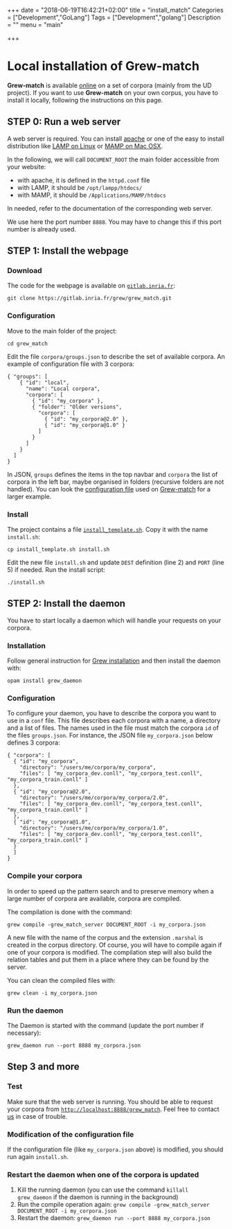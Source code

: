 +++
date = "2018-06-19T16:42:21+02:00"
title = "install_match"
Categories = ["Development","GoLang"]
Tags = ["Development","golang"]
Description = ""
menu = "main"

+++

# Local installation of Grew-match

**Grew-match** is available [online](http://match.grew.fr) on a set of corpora (mainly from the UD project).
If you want to use **Grew-match** on your own corpus, you have to install it locally, following the instructions on this page.

## STEP 0: Run a web server

A web server is required. You can install [apache](https://www.apache.org) or one of the easy to install distribution like [LAMP on Linux](https://en.wikipedia.org/wiki/LAMP_%28software_bundle%29) or [MAMP on Mac OSX](https://www.mamp.info).

In the following, we will call `DOCUMENT_ROOT` the main folder accessible from your website:

 * with apache, it is defined in the `httpd.conf` file
 * with LAMP, it should be `/opt/lampp/htdocs/`
 * with MAMP, it should be `/Applications/MAMP/htdocs`

In needed, refer to the documentation of the corresponding web server.

We use here the port number `8888`. You may have to change this if this port number is already used.

## STEP 1: Install the webpage

### Download
The code for the webpage is available on [`gitlab.inria.fr`](https://gitlab.inria.fr/grew/grew_match):

```
git clone https://gitlab.inria.fr/grew/grew_match.git
```

### Configuration
Move to the main folder of the project:

```
cd grew_match
```

Edit the file `corpora/groups.json` to describe the set of available corpora.
An example of configuration file with 3 corpora:

```json_alt
{ "groups": [
    { "id": "local",
      "name": "Local corpora",
      "corpora": [
        { "id": "my_corpora" },
        { "folder": "Older versions",
          "corpora": [
            { "id": "my_corpora@2.0" },
            { "id": "my_corpora@1.0" }
          ]
        }
      ]
    }
  ]
}
```

In JSON, `groups` defines the items in the top navbar and `corpora` the list of corpora in the left bar, maybe organised in folders (recursive folders are not handled).
You can look the [configuration file](https://gitlab.inria.fr/grew/grew_match/blob/master/corpora_for_website/groups.json) used on [Grew-match](http://match.grew.fr) for a larger example.

### Install

The project contains a file [`install_template.sh`](https://gitlab.inria.fr/grew/grew_match/-/blob/master/install_template.sh).
Copy it with the name `install.sh`:

```
cp install_template.sh install.sh
```

Edit the new file `install.sh` and update `DEST` definition (line 2) and `PORT` (line 5) if needed.
Run the install script:

```
./install.sh
```

## STEP 2: Install the daemon

You have to start locally a daemon which will handle your requests on your corpora.

### Installation
Follow general instruction for [Grew installation](../install) and then install the daemon with:

`opam install grew_daemon`

### Configuration
To configure your daemon, you have to describe the corpora you want to use in a `conf` file.
This file describes each corpora with a name, a directory and a list of files.
The names used in the file must match the corpora `id` of the files `groups.json`.
For instance, the JSON file `my_corpora.json` below defines 3 corpora:

```json_alt
{ "corpora": [
  { "id": "my_corpora",
    "directory": "/users/me/corpora/my_corpora",
    "files": [ "my_corpora_dev.conll", "my_corpora_test.conll", "my_corpora_train.conll" ]
  },
  { "id": "my_corpora@2.0",
    "directory": "/users/me/corpora/my_corpora/2.0",
    "files": [ "my_corpora_dev.conll", "my_corpora_test.conll", "my_corpora_train.conll" ]
  },
  { "id": "my_corpora@1.0",
    "directory": "/users/me/corpora/my_corpora/1.0",
    "files": [ "my_corpora_dev.conll", "my_corpora_test.conll", "my_corpora_train.conll" ]
  }
  ]
}
```

### Compile your corpora

In order to speed up the pattern search and to preserve memory when a large number of corpora are available, corpora are compiled.

The compilation is done with the command:

```
grew compile -grew_match_server DOCUMENT_ROOT -i my_corpora.json
```

A new file with the name of the corpus and the extension `.marshal` is created in the corpus directory.
Of course, you will have to compile again if one of your corpora is modified.
The compilation step will also build the relation tables and put them in a place where they can be found by the server.

You can clean the compiled files with:

```
grew clean -i my_corpora.json
```

### Run the daemon

The Daemon is started with the command (update the port number if necessary):

```
grew_daemon run --port 8888 my_corpora.json
```

## Step 3 and more

### Test
Make sure that the web server is running.
You should be able to request your corpora from [`http://localhost:8888/grew_match`](http://localhost:8888/grew_match).
Feel free to contact [us](mailto:Bruno.Guillaume@loria.fr) in case of trouble.

### Modification of the configuration file

If the configuration file (like `my_corpora.json` above) is modified, you should run again `install.sh`.

### Restart the daemon when one of the corpora is updated

1. Kill the running daemon (you can use the command `killall grew_daemon` if the daemon is running in the background)
2. Run the compile operation again: `grew compile -grew_match_server DOCUMENT_ROOT -i my_corpora.json`
3. Restart the daemon: `grew_daemon run --port 8888 my_corpora.json`


